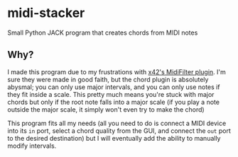 # midi-stacker
Small Python JACK program that creates chords from MIDI notes

## Why?

I made this program due to my frustrations with [x42's MidiFilter plugin](https://github.com/x42/midifilter.lv2). I'm sure they were made in good faith, but the chord plugin is absolutely abysmal; you can only use major intervals, and you can only use notes if they fit inside a scale. This pretty much means you're stuck with major chords but only if the root note falls into a major scale (if you play a note outside the major scale, it simply won't even try to make the chord)

This program fits all my needs (all you need to do is connect a MIDI device into its `in` port, select a chord quality from the GUI, and connect the `out` port to the desired destination) but I will eventually add the ability to manually modify intervals.

